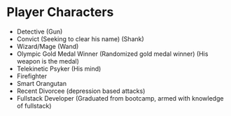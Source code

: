 # Player Characters
- Detective (Gun)
- Convict (Seeking to clear his name) (Shank)
- Wizard/Mage (Wand)
- Olympic Gold Medal Winner (Randomized gold medal winner) (His weapon is the medal)
- Telekinetic Psyker (His mind)
- Firefighter
- Smart Orangutan
- Recent Divorcee (depression based attacks)
- Fullstack Developer (Graduated from bootcamp, armed with knowledge of fullstack)

